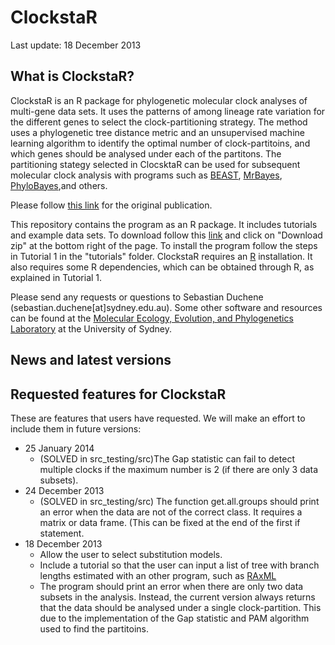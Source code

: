 ClockstaR
=========
Last update: 18 December 2013

What is ClockstaR?
-----------------
ClockstaR is an R package for phylogenetic molecular clock analyses of multi-gene data sets. It uses the patterns of among lineage rate variation for the different genes to select the clock-partitioning strategy. The method uses a phylogenetic tree distance metric and an unsupervised machine learning algorithm to identify the optimal number of clock-partitoins, and which genes should be analysed under each of the partitons. The partitioning stategy selected in ClocsktaR can be used for subsequent molecular clock analysis with programs such as [BEAST](http://beast.bio.ed.ac.uk/Main_Page), [MrBayes](http://mrbayes.sourceforge.net/), [PhyloBayes](http://megasun.bch.umontreal.ca/People/lartillot/www/index.htm),and others.

Please follow [this link](http://bioinformatics.oxfordjournals.org/content/early/2013/12/02/bioinformatics.btt665.full) for the original publication.

This repository contains the program as an R package. It includes tutorials and example data sets. To download follow this [link](https://github.com/sebastianduchene/clockstar) and click on "Download zip" at the bottom right of the page. To install the program follow the steps in Tutorial 1 in the "tutorials" folder. ClockstaR requires an [R](http://www.r-project.org/) installation. It also requires some R dependencies, which can be obtained through R, as explained in Tutorial 1.

Please send any requests or questions to Sebastian Duchene (sebastian.duchene[at]sydney.edu.au). Some other software and resources can be found at the [Molecular Ecology, Evolution, and Phylogenetics Laboratory](http://sydney.edu.au/science/biology/meep/) at the University of Sydney.

News and latest versions
------------------------


Requested features for ClockstaR
--------------------------------
These are features that users have requested. We will make an effort to include them in future versions:
- 25 January 2014
  - (SOLVED in src_testing/src)The Gap statistic can fail to detect multiple clocks if the maximum number is 2 (if there are only 3 data subsets).
- 24 December 2013
  - (SOLVED in src_testing/src) The function get.all.groups should print an error when the data are not of the correct class. It requires a matrix or data frame. (This can be fixed at the end of the first if statement.
- 18 December 2013
  - Allow the user to select substitution models.
  - Include a tutorial so that the user can input a list of tree with branch lengths estimated with an other program, such as [RAxML](http://www.exelixis-lab.org/)
  - The program should print an error when there are only two data subsets in the analysis. Instead, the current version always returns that the data should be analysed under a single clock-partition. This due to the implementation of the Gap statistic and PAM algorithm used to find the partitoins.
